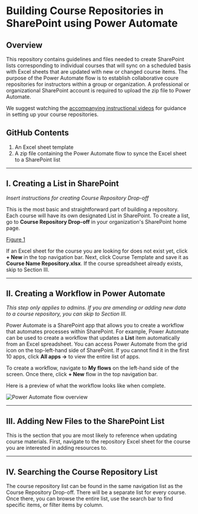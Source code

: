 # Building Course Repositories in SharePoint using Power Automate

## Overview
This repository contains guidelines and files needed to create SharePoint lists corresponding to individual courses that will sync on a scheduled basis with Excel sheets that are updated with new or changed course items. The purpose of the Power Automate flow is to establish collaborative coure repositories for instructors within a group or organization. A professional or organizational SharePoint account is required to upload the zip file to Power Automate.

We suggest watching the [accompanying instructional videos](http://www.google.com) for guidance in setting up your course repositories.

## GitHub Contents
1. An Excel sheet template
2. A zip file containing the Power Automate flow to synce the Excel sheet to a SharePoint list

___

## I.	Creating a List in SharePoint

*Insert instructions for creating Course Repository Drop-off*

This is the most basic and straightforward part of building a repository. Each course will have its own designated List in SharePoint. To create a list, go to **Course Repository Drop-off** in your organization's SharePoint home page.

[Figure 1](https://www.image.com)

If an Excel sheet for the course you are looking for does not exist yet, click **+ New** in the top navigation bar. Next, click Course Template and save it as **Course Name Repository.xlsx**. If the course spreadsheet already exists, skip to Section III.
 
___

## II. Creating a Workflow in Power Automate

*This step only applies to admins. If you are amending or adding new data to a course repository, you can skip to Section III.*

Power Automate is a SharePoint app that allows you to create a workflow that automates processes within SharePoint. For example, Power Automate can be used to create a workflow that updates a **List** item automatically from an Excel spreadsheet. You can access Power Automate from the grid icon on the top-left-hand side of SharePoint. If you cannot find it in the first 10 apps, click **All apps →** to view the entire list of apps.

To create a workflow, navigate to **My flows** on the left-hand side of the screen. Once there, click **+ New** flow in the top navigation bar.

Here is a preview of what the workflow looks like when complete.

![Power Automate flow overview](https://user-images.githubusercontent.com/96262719/209042474-3955b1d2-58ce-4f47-b87b-60a10d6a6e7f.png)

***

## III.	Adding New Files to the SharePoint List
This is the section that you are most likely to reference when updating course materials. First, navigate to the repository Excel sheet for the course you are interested in adding resources to.

***

## IV.	Searching the Course Repository List
The course repository list can be found in the same navigation list as the Course Repository Drop-off. There will be a separate list for every course. Once there, you can browse the entire list, use the search bar to find specific items, or filter items by column. 